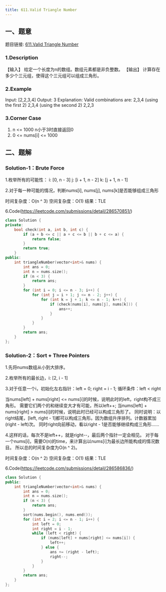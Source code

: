 ```yaml
---
title: 611.Valid Triangle Number
---
```


## 一、题意
题目链接: [611.Valid Triangle Number](https://leetcode.com/problems/valid-triangle-number/)
### 1.Description
【输入】
给定一个长度为n的数组。数组元素都是非负整数。
【输出】
计算存在多少个三元组，使得这个三元组可以组成三角形。

### 2.Example
Input: [2,2,3,4]
Output: 3
Explanation:
Valid combinations are: 
2,3,4 (using the first 2)
2,3,4 (using the second 2)
2,2,3

### 3.Corner Case
1. n <= 1000 
   n小于3时直接返回0
2. 0 <= nums[i] <= 1000

## 二、题解
### Solution-1：Brute Force
1.枚举所有的可能性：
i: [0, n - 3]
j: [i + 1, n - 2]
k: [j + 1, n - 1]

2.对于每一种可能的情况，判断nums[i], nums[j], nums[k]是否能够组成三角形

时间复杂度：O(n ^ 3)
空间复杂度：O(1)
结果：TLE

6.Code(https://leetcode.com/submissions/detail/286570851/)
```C++
class Solution {
private:
    bool check(int a, int b, int c) {
        if (a + b <= c || a + c <= b || b + c <= a) {
            return false;
        }
        return true;
    }
public:
    int triangleNumber(vector<int>& nums) {
        int ans = 0;
        int n = nums.size();
        if (n < 3) {
            return ans;
        }
        for (int i = 0; i <= n - 3; i++) {
            for (int j = i + 1; j <= n - 2; j++) {
                for (int k = j + 1; k <= n - 1; k++) {
                    if (check(nums[i], nums[j], nums[k])) {
                        ans++;
                    }
                }
            }
        }
        return ans;
    }
};
```

### Solution-2：Sort + Three Pointers
1.先将nums数组从小到大排序。

2.枚举所有的最长边，i: [2, i - 1]

3.对于任意一个i，初始化左右指针：left = 0; right = i - 1;
循环条件：left < right

当nums[left] + nums[right] <= nums[i]的时候，说明此时的left，right构不成三角形。
需要它们两个的和继续变大才有可能，所以left++;
当nums[left] + nums[right] > nums[i]的时候，说明此时已经可以构成三角形了。
同时说明：以right结尾，[left, right - 1]都可以构成三角形。因为数组升序排列。计数器累加(right - left)次。
同时right向前移动，看以right - 1是否能够继续构成三角形......

4.这样的话，每次不是left++，就是right--，最后两个指针一定会相见。
对于每一个nums[i]，需要O(n)的time，来计算出以nums[i]为最长边所能构成的情况数目。
所以总的时间复杂度为O(n ^ 2)。

时间复杂度：O(n ^ 2)
空间复杂度：O(1)
结果：TLE

6.Code(https://leetcode.com/submissions/detail/286586836/)
```C++
class Solution {
public:
    int triangleNumber(vector<int>& nums) {
        int ans = 0;
        int n = nums.size();
        if (n < 3) {
            return ans;
        }
        sort(nums.begin(), nums.end());
        for (int i = 2; i <= n - 1; i++) {
            int left = 0;
            int right = i - 1;
            while (left < right) {
                if (nums[left] + nums[right] <= nums[i]) {
                    left++;
                } else {
                    ans += (right - left);
                    right--;
                }
            }
        }
        return ans;
    }
};
```
